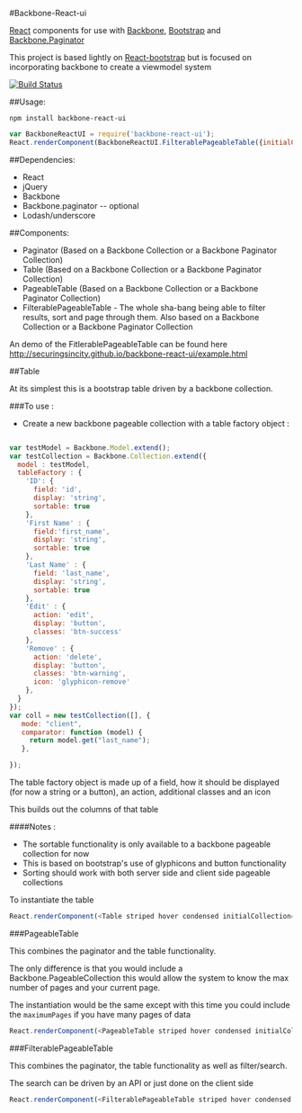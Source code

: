 #Backbone-React-ui


[React](http://facebook.github.io/react/) components for use with [Backbone](http://backbonejs.org/), [Bootstrap](http://getbootstrap.com) and [Backbone.Paginator](https://github.com/backbone-paginator/backbone.paginator)

This project is based lightly on [React-bootstrap](https://github.com/react-bootstrap/react-bootstrap) but is focused on incorporating backbone to create a viewmodel system

[![Build Status](https://travis-ci.org/securingsincity/backbone-react-ui.svg?branch=master)](https://travis-ci.org/securingsincity/backbone-react-ui)


##Usage:

`npm install backbone-react-ui`

```javascript
var BackboneReactUI = require('backbone-react-ui');
React.renderComponent(BackboneReactUI.FilterablePageableTable({initialCollection:coll, maximumPages:5}), document.getElementById("container"));

```
##Dependencies:
* React
* jQuery
* Backbone
* Backbone.paginator -- optional
* Lodash/underscore


##Components:
* Paginator  (Based on a Backbone Collection or a Backbone Paginator Collection)
* Table (Based on a Backbone Collection or a Backbone Paginator Collection)
* PageableTable  (Based on a Backbone Collection or a Backbone Paginator Collection)
* FilterablePageableTable - The whole sha-bang being able to filter results, sort and page through them. Also based on a Backbone Collection or a Backbone Paginator Collection

An demo of the FitlerablePageableTable can be found here http://securingsincity.github.io/backbone-react-ui/example.html


##Table

At its simplest this is a bootstrap table driven by a backbone collection.

###To use :

* Create a new backbone pageable collection with a table factory object :

```javascript

var testModel = Backbone.Model.extend();
var testCollection = Backbone.Collection.extend({
  model : testModel,
  tableFactory : {
    'ID': {
      field: 'id',
      display: 'string',
      sortable: true
    },
    'First Name' : {
      field:'first_name',
      display: 'string',
      sortable: true
    },
    'Last Name' : {
      field: 'last_name',
      display: 'string',
      sortable: true
    },
    'Edit' : {
      action: 'edit',
      display: 'button',
      classes: 'btn-success'
    },
    'Remove' : {
      action: 'delete',
      display: 'button',
      classes: 'btn-warning',
      icon: 'glyphicon-remove'
    },
  }
});
var coll = new testCollection([], {
   mode: "client",
   comparator: function (model) {
     return model.get("last_name");
   },

});

```

The table factory object is made up of a field, how it should be displayed (for now a string or a button), an action, additional classes and an icon

This builds out the columns of that table

####Notes :
* The sortable functionality is only available to a backbone pageable collection for now
* This is based on bootstrap's use of glyphicons and button functionality
* Sorting should work with both server side and client side pageable collections

To instantiate the table

```javascript
React.renderComponent(<Table striped hover condensed initialCollection={coll} />, document.getElementById("container"));
```

###PageableTable

This combines the paginator and the table functionality.

The only difference is that you would include a Backbone.PageableCollection this would allow the system to know the max number of pages and your current page.

The instantiation would be the same except with this time you could include the `maximumPages` if you have many pages of data
```javascript
React.renderComponent(<PageableTable striped hover condensed initialCollection={coll} maximumPages={5} />, document.getElementById("container"));
```


###FilterablePageableTable

This combines the paginator, the table functionality as well as filter/search.

The search can be driven by an API or just done on the client side


```javascript
React.renderComponent(<FilterablePageableTable striped hover condensed initialCollection={coll} maximumPages={5} />, document.getElementById("container"));
```
